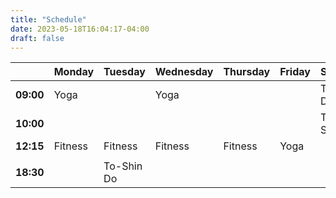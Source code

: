 ```yaml
---
title: "Schedule"
date: 2023-05-18T16:04:17-04:00
draft: false
---
```


|           | Monday  | Tuesday    | Wednesday  | Thursday   | Friday     | Saturday   | Sunday     |
| --------- | ------- | ---------- | ---------- | ---------- | ---------- | ---------- | ---------- |
| **09:00** | Yoga    |            | Yoga       |            |            | To-Shin Do |            |
| **10:00** |         |            |            |            |            | To-Shin-Do |            |
| **12:15** | Fitness | Fitness    | Fitness    | Fitness    | Yoga       |            |            |
|           |         |            |            |            |            |            |            |
| **18:30** |         | To-Shin Do |            |            |            |            |            |

